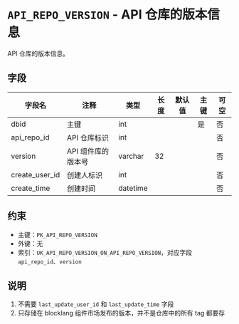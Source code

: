 # `API_REPO_VERSION` - API 仓库的版本信息

API 仓库的版本信息。

## 字段

| 字段名         | 注释               | 类型     | 长度 | 默认值 | 主键 | 可空 |
| -------------- | ------------------ | -------- | ---- | ------ | ---- | ---- |
| dbid           | 主键               | int      |      |        | 是   | 否   |
| api_repo_id    | API 仓库标识       | int      |      |        |      | 否   |
| version        | API 组件库的版本号 | varchar  | 32   |        |      | 否   |
| create_user_id | 创建人标识         | int      |      |        |      | 否   |
| create_time    | 创建时间           | datetime |      |        |      | 否   |

## 约束

* 主键：`PK_API_REPO_VERSION`
* 外键：无
* 索引：`UK_API_REPO_VERSION_ON_API_REPO_VERSION`，对应字段 `api_repo_id`、`version`

## 说明

1. 不需要 `last_update_user_id` 和 `last_update_time` 字段
2. 只存储在 blocklang 组件市场发布的版本，并不是仓库中的所有 tag 都要存
